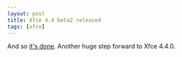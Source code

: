 ```yaml
---
layout: post
title: Xfce 4.4 beta2 released
tags: [xfce]
---
```


And so <a href="http://foo-projects.org/pipermail/xfce-announce/2006-July/000030.html">it's done</a>. Another huge step forward to Xfce 4.4.0.
